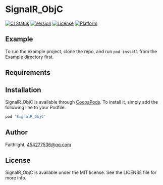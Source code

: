 # SignalR_ObjC

[![CI Status](https://img.shields.io/travis/Faithlight/SignalR_ObjC.svg?style=flat)](https://travis-ci.org/Faithlight/SignalR_ObjC)
[![Version](https://img.shields.io/cocoapods/v/SignalR_ObjC.svg?style=flat)](https://cocoapods.org/pods/SignalR_ObjC)
[![License](https://img.shields.io/cocoapods/l/SignalR_ObjC.svg?style=flat)](https://cocoapods.org/pods/SignalR_ObjC)
[![Platform](https://img.shields.io/cocoapods/p/SignalR_ObjC.svg?style=flat)](https://cocoapods.org/pods/SignalR_ObjC)

## Example

To run the example project, clone the repo, and run `pod install` from the Example directory first.

## Requirements

## Installation

SignalR_ObjC is available through [CocoaPods](https://cocoapods.org). To install
it, simply add the following line to your Podfile:

```ruby
pod 'SignalR_ObjC'
```

## Author

Faithlight, 454277536@qq.com

## License

SignalR_ObjC is available under the MIT license. See the LICENSE file for more info.

